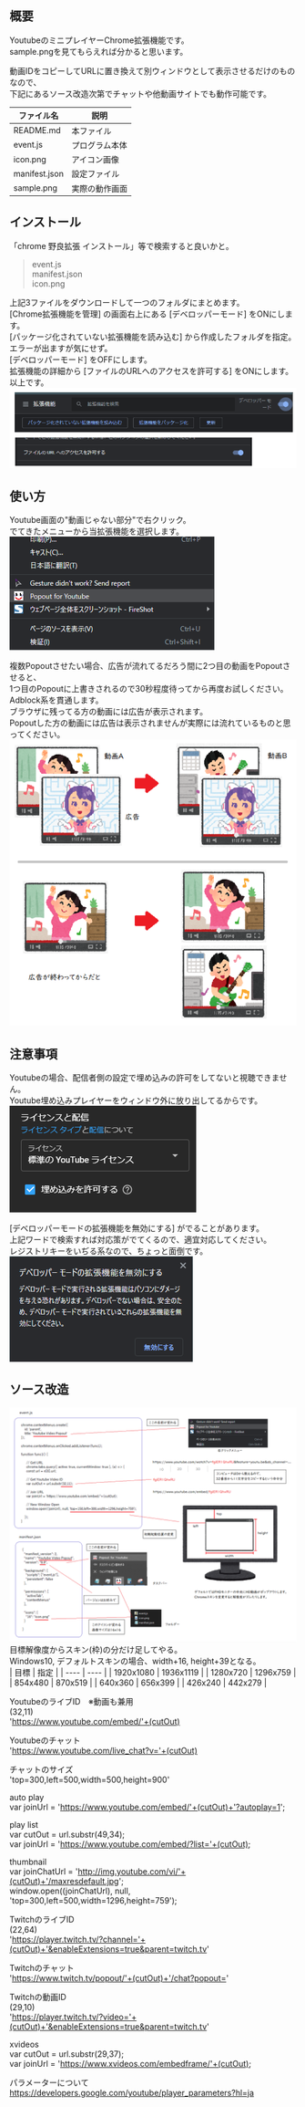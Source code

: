 ## 概要
YoutubeのミニプレイヤーChrome拡張機能です。  
sample.pngを見てもらえれば分かると思います。  

動画IDをコピーしてURLに置き換えて別ウィンドウとして表示させるだけのものなので、  
下記にあるソース改造次第でチャットや他動画サイトでも動作可能です。  

| ファイル名 | 説明 |
| ---- | ---- |
| README.md | 本ファイル |
| event.js | プログラム本体 |
| icon.png | アイコン画像 |
| manifest.json | 設定ファイル |
| sample.png | 実際の動作画面 |

## インストール
「chrome 野良拡張 インストール」等で検索すると良いかと。  

> event.js  
> manifest.json  
> icon.png  

上記3ファイルをダウンロードして一つのフォルダにまとめます。  
[Chrome拡張機能を管理] の画面右上にある [デベロッパーモード] をONにします。  
[パッケージ化されていない拡張機能を読み込む] から作成したフォルダを指定。  
エラーが出ますが気にせず。  
[デベロッパーモード] をOFFにします。  
拡張機能の詳細から [ファイルのURLへのアクセスを許可する] をONにします。  
以上です。  
![alt](pic/note5.png)

## 使い方
Youtube画面の"動画じゃない部分"で右クリック。  
でてきたメニューから当拡張機能を選択します。  
![alt](pic/note4.png)

複数Popoutさせたい場合、広告が流れてるだろう間に2つ目の動画をPopoutさせると、  
1つ目のPopoutに上書きされるので30秒程度待ってから再度お試しください。  
Adblock系を貫通します。  
ブラウザに残ってる方の動画には広告が表示されます。  
Popoutした方の動画には広告は表示されませんが実際には流れているものと思ってください。  
![alt](pic/note1.png)

## 注意事項
Youtubeの場合、配信者側の設定で埋め込みの許可をしてないと視聴できません。  
Youtube埋め込みプレイヤーをウィンドウ外に放り出してるからです。  
![alt](pic/note2.png)  

[デベロッパーモードの拡張機能を無効にする] がでることがあります。  
上記ワードで検索すれば対応策がでてくるので、適宜対応してください。  
レジストリキーをいぢる系なので、ちょっと面倒です。  
![alt](pic/note3.png)

## ソース改造
![alt](pic/note6.png)  
目標解像度からスキン(枠)の分だけ足してやる。  
Windows10, デフォルトスキンの場合、width+16, height+39となる。  
| 目標 | 指定 |
| ---- | ---- |
| 1920x1080 | 1936x1119 |
| 1280x720 | 1296x759 |
| 854x480 | 870x519 |
| 640x360 | 656x399 |
| 426x240 | 442x279 |

YoutubeのライブID　※動画も兼用  
(32,11)  
'https://www.youtube.com/embed/'+(cutOut)  

Youtubeのチャット  
'https://www.youtube.com/live_chat?v='+(cutOut)  

チャットのサイズ  
'top=300,left=500,width=500,height=900'  

auto play  
      var joinUrl = 'https://www.youtube.com/embed/'+(cutOut)+'?autoplay=1';  

play list  
      var cutOut = url.substr(49,34);  
      var joinUrl = 'https://www.youtube.com/embed/?list='+(cutOut);  

thumbnail  
      var joinChatUrl = 'http://img.youtube.com/vi/'+(cutOut)+'/maxresdefault.jpg';  
      window.open((joinChatUrl), null, 'top=300,left=500,width=1296,height=759');  

TwitchのライブID  
(22,64)  
'https://player.twitch.tv/?channel='+(cutOut)+'&enableExtensions=true&parent=twitch.tv'  

Twitchのチャット  
'https://www.twitch.tv/popout/'+(cutOut)+'/chat?popout='  

Twitchの動画ID  
(29,10)  
'https://player.twitch.tv/?video='+(cutOut)+'&enableExtensions=true&parent=twitch.tv'  

xvideos  
      var cutOut = url.substr(29,37);  
      var joinUrl = 'https://www.xvideos.com/embedframe/'+(cutOut);  

パラメーターについて  
https://developers.google.com/youtube/player_parameters?hl=ja
